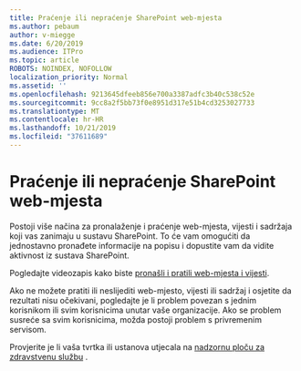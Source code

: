 ```yaml
---
title: Praćenje ili nepraćenje SharePoint web-mjesta
ms.author: pebaum
author: v-miegge
ms.date: 6/20/2019
ms.audience: ITPro
ms.topic: article
ROBOTS: NOINDEX, NOFOLLOW
localization_priority: Normal
ms.assetid: ''
ms.openlocfilehash: 9213645dfeeb856e700a3387adfc3b40c538c52e
ms.sourcegitcommit: 9cc8a2f5bb73f0e8951d317e51b4cd3253027733
ms.translationtype: MT
ms.contentlocale: hr-HR
ms.lasthandoff: 10/21/2019
ms.locfileid: "37611689"
---
```

# <a name="follow-or-un-follow-a-sharepoint-site"></a>Praćenje ili nepraćenje SharePoint web-mjesta

Postoji više načina za pronalaženje i praćenje web-mjesta, vijesti i sadržaja koji vas zanimaju u sustavu SharePoint. To će vam omogućiti da jednostavno pronađete informacije na popisu i dopustite vam da vidite aktivnost iz sustava SharePoint.

Pogledajte videozapis kako biste [pronašli i pratili web-mjesta i vijesti](https://support.office.com/article/Video-Find-and-follow-sites-news-and-content-4411e38f-9bc5-4ecc-bd33-3dbe939ac84c).

Ako ne možete pratiti ili neslijediti web-mjesto, vijesti ili sadržaj i osjetite da rezultati nisu očekivani, pogledajte je li problem povezan s jednim korisnikom ili svim korisnicima unutar vaše organizacije. Ako se problem susreće sa svim korisnicima, možda postoji problem s privremenim servisom.

Provjerite je li vaša tvrtka ili ustanova utjecala na [nadzornu ploču za zdravstvenu službu](https://admin.microsoft.com/AdminPortal/Home#/servicehealth) .

